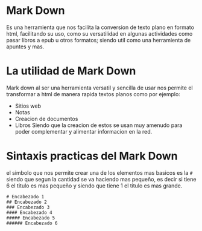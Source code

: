# Mark Down
Es una herramienta que nos facilita la conversion de texto plano en formato html, facilitando su uso, como su versatilidad en algunas actividades como pasar libros a epub u otros formatos; siendo util como una herramienta de apuntes y mas.
# La utilidad de Mark Down
Mark down al ser una herramienta versatil y sencilla de usar nos permite el transformar a html de manera rapida textos planos como por ejemplo:
- Sitios web
- Notas
- Creacion de documentos
- Libros
Siendo que la creacion de estos se usan muy amenudo para poder complementar y alimentar informacion en la red.
# Sintaxis practicas del Mark Down
el simbolo que nos permite crear una de los elementos mas basicos es la `#` siendo que segun la cantidad se va haciendo mas pequeño, es decir si tiene 6 el titulo es mas pequeño y siendo que tiene 1 el titulo es mas grande.
~~~
# Encabezado 1
## Encabezado 2
### Encabezado 3
#### Encabezado 4
##### Encabezado 5
###### Encabezado 6
~~~
